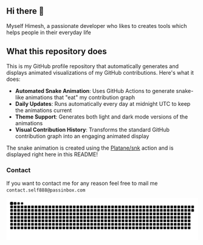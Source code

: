## Hi there 👋
Myself Himesh, a passionate developer who likes to creates tools which helps people in their everyday life

## What this repository does

This is my GitHub profile repository that automatically generates and displays animated visualizations of my GitHub contributions. Here's what it does:

- **Automated Snake Animation**: Uses GitHub Actions to generate snake-like animations that "eat" my contribution graph
- **Daily Updates**: Runs automatically every day at midnight UTC to keep the animations current
- **Theme Support**: Generates both light and dark mode versions of the animations
- **Visual Contribution History**: Transforms the standard GitHub contribution graph into an engaging animated display

The snake animation is created using the [Platane/snk](https://github.com/Platane/snk) action and is displayed right here in this README!

### Contact 
If you want to contact me for any reason feel free to mail me
`contact.self888@passinbox.com`

<picture>
  <source media="(prefers-color-scheme: dark)" srcset="https://raw.githubusercontent.com/thenetaji/thenetaji/output/github-snake-dark.svg" />
  <source media="(prefers-color-scheme: light)" srcset="https://raw.githubusercontent.com/thenetaji/thenetaji/output/github-snake.svg" />
  <img alt="github-snake" src="https://raw.githubusercontent.com/thenetaji/thenetaji/output/github-snake.svg" />
</picture>
